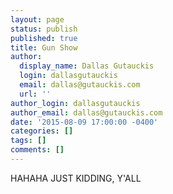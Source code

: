 ```yaml
---
layout: page
status: publish
published: true
title: Gun Show
author:
  display_name: Dallas Gutauckis
  login: dallasgutauckis
  email: dallas@gutauckis.com
  url: ''
author_login: dallasgutauckis
author_email: dallas@gutauckis.com
date: '2015-08-09 17:00:00 -0400'
categories: []
tags: []
comments: []
---
```

HAHAHA JUST KIDDING, Y'ALL
